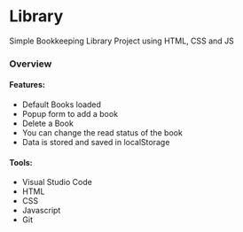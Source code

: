 # Library

Simple Bookkeeping Library Project using HTML, CSS and JS

### Overview

#### Features:

- Default Books loaded
- Popup form to add a book
- Delete a Book
- You can change the read status of the book
- Data is stored and saved in localStorage

#### Tools:

- Visual Studio Code
- HTML
- CSS
- Javascript
- Git
